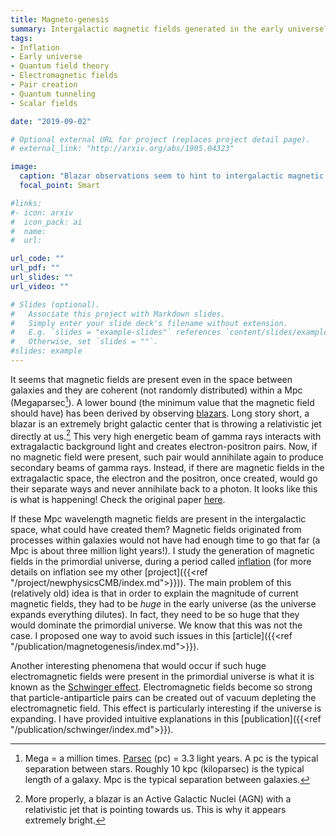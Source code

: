 ```yaml
---
title: Magneto-genesis
summary: Intergalactic magnetic fields generated in the early universe?
tags:
- Inflation
- Early universe
- Quantum field theory
- Electromagnetic fields
- Pair creation
- Quantum tunneling
- Scalar fields

date: "2019-09-02"

# Optional external URL for project (replaces project detail page).
# external_link: "http://arxiv.org/abs/1905.04323"

image:
  caption: "Blazar observations seem to hint to intergalactic magnetic fields. Image credit: [NASA](https://images-assets.nasa.gov/image/PIA20912/PIA20912~small.jpg)"
  focal_point: Smart

#links:
#- icon: arxiv
#  icon_pack: ai
#  name:
#  url: 

url_code: ""
url_pdf: ""
url_slides: ""
url_video: ""

# Slides (optional).
#   Associate this project with Markdown slides.
#   Simply enter your slide deck's filename without extension.
#   E.g. `slides = "example-slides"` references `content/slides/example-slides.md`.
#   Otherwise, set `slides = ""`.
#slides: example
---
```

It seems that magnetic fields are present even in the space between galaxies and they are coherent (not randomly distributed) within a Mpc (Megaparsec[^1]). A lower bound (the minimum value that the magnetic field should have) has been derived by observing [blazars](https://en.wikipedia.org/wiki/Blazar). Long story short, a blazar is an extremely bright galactic center that is throwing a relativistic jet directly at us.[^2] This very high energetic beam of gamma rays interacts with extragalactic background light and creates electron-positron pairs. Now, if no magnetic field were present, such pair would annihilate again to produce secondary beams of gamma rays. Instead, if there are magnetic fields in the extragalactic space, the electron and the positron, once created, would go their separate ways and never annihilate back to a photon. It looks like this is what is happening! Check the original paper [here](https://arxiv.org/pdf/1006.3504.pdf).

If these Mpc wavelength magnetic fields are present in the intergalactic space, what could have created them? Magnetic fields originated from processes within galaxies would not have had enough time to go that far (a Mpc is about three million light years!). I study the generation of magnetic fields in the primordial universe, during a period called [inflation](https://en.wikipedia.org/wiki/Inflation_(cosmology)) (for more details on inflation see my other [project]({{<ref "/project/newphysicsCMB/index.md">}})). The main problem of this (relatively old) idea is that in order to explain the magnitude of current magnetic fields, they had to be *huge* in the early universe (as the universe expands everything dilutes). In fact, they need to be so huge that they would dominate the primordial universe. We know that this was not the case. I proposed one way to avoid such issues in this [article]({{<ref "/publication/magnetogenesis/index.md">}}).

Another interesting phenomena that would occur if such huge electromagnetic fields were present in the primordial universe is what it is known as the [Schwinger effect](https://en.wikipedia.org/wiki/Schwinger_effect). Electromagnetic fields become so strong that particle-antiparticle pairs can be created out of vacuum depleting the electromagnetic field. This effect is particularly interesting if the universe is expanding. I have provided intuitive explanations in this [publication]({{<ref "/publication/schwinger/index.md">}}).

[^1]: Mega = a million times. [Parsec](https://en.wikipedia.org/wiki/Parsec) (pc) = 3.3 light years. A pc is the typical separation between stars. Roughly 10 kpc (kiloparsec) is the typical length of a galaxy. Mpc is the typical separation between galaxies.
[^2]: More properly, a blazar is an Active Galactic Nuclei (AGN) with a relativistic jet that is pointing towards us. This is why it appears extremely bright.